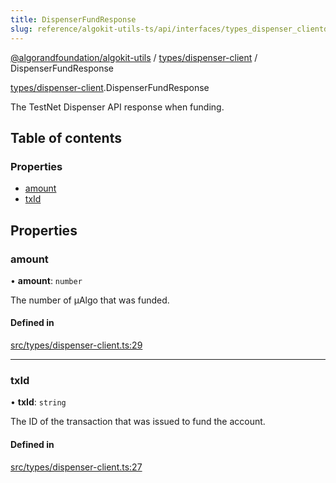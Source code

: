 ```yaml
---
title: DispenserFundResponse
slug: reference/algokit-utils-ts/api/interfaces/types_dispenser_clientdispenserfundresponse
---
```


[@algorandfoundation/algokit-utils](/reference/algokit-utils-ts/api/overview) / [types/dispenser-client](/reference/algokit-utils-ts/api/modules/types_dispenser_client/) / DispenserFundResponse

[types/dispenser-client](/reference/algokit-utils-ts/api/modules/types_dispenser_client/).DispenserFundResponse

The TestNet Dispenser API response when funding.

## Table of contents

### Properties

- [amount](#amount)
- [txId](#txid)

## Properties

### amount

• **amount**: `number`

The number of µAlgo that was funded.

#### Defined in

[src/types/dispenser-client.ts:29](https://github.com/algorandfoundation/algokit-utils-ts/blob/main/src/types/dispenser-client.ts#L29)

---

### txId

• **txId**: `string`

The ID of the transaction that was issued to fund the account.

#### Defined in

[src/types/dispenser-client.ts:27](https://github.com/algorandfoundation/algokit-utils-ts/blob/main/src/types/dispenser-client.ts#L27)
